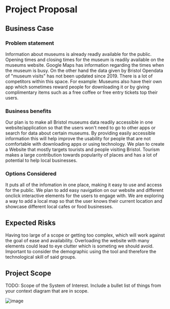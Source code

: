# Project Proposal

## Business Case

### Problem statement
Information about museums is already readly available for the public. Opening times and closing times for the museum is readily available on the museums website. Google Maps has information regarding the times when the museum is busy. On the other hand the data given by Bristol Opendata of "museum visits" has not been updated since 2019. There is a lot of competitors within this space. For example: Museums also have their own app which sometimes reward people for downloading it or by giving complimentary items such as a free coffee or free entry tickets top their users.

### Business benefits
Our plan is to make all Bristol museums data readily accessible in one website/application so that the users won't need to go to other apps or search for data about certain museums. By providing easily accessible information this will help improve the usability for people that are not comfortable with downloading apps or using technology. We plan to create a Website that mostly targets tourists and people visiting Bristol. Tourism makes a large contribution towards popularity of places and has a lot of potential to help local businesses. 

### Options Considered
It puts all of the infomation in one place, making it easy to use and access for the public. We plan to add easy navigation on our website and different onclick interactive elements for the users to engage with. We are exploring a way to add a local map so that the user knows their current location and showcase different local cafes or food businesses. 

## Expected Risks
Having too large of a scope or getting too complex, which will work against the goal of ease and availability.
Overloading the website with many elements could lead to eye clutter which is someting we should avoid. Important to consider the demographic using the tool and therefore the technological skill of said groups.

## Project Scope
TODO: Scope of the System of Interest. Include a bullet list of things from your context diagram that are in scope.

![image](https://user-images.githubusercontent.com/110387603/198564858-73a76da1-ce7d-4899-9f73-d238caffccc8.png)
